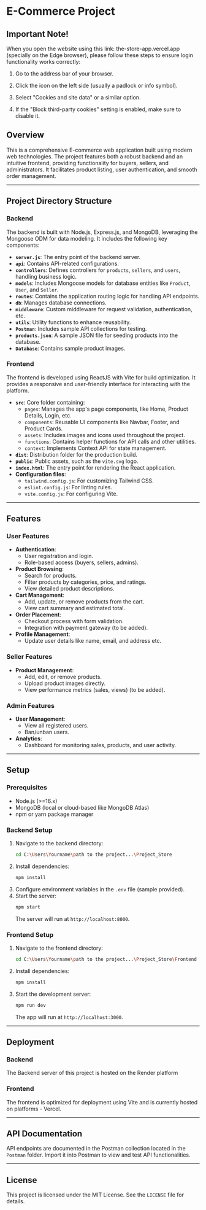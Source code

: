 # E-Commerce Project

## Important Note!

When you open the website using this link: the-store-app.vercel.app (specially on the Edge browser), please follow these steps to ensure login functionality works correctly:

1. Go to the address bar of your browser.

2. Click the icon on the left side (usually a padlock or info symbol).

3. Select "Cookies and site data" or a similar option.

4. If the "Block third-party cookies" setting is enabled, make sure to disable it.

## Overview

This is a comprehensive E-commerce web application built using modern web technologies. The project features both a robust backend and an intuitive frontend, providing functionality for buyers, sellers, and administrators. It facilitates product listing, user authentication, and smooth order management.

---

## Project Directory Structure

### Backend

The backend is built with Node.js, Express.js, and MongoDB, leveraging the Mongoose ODM for data modeling. It includes the following key components:

- **`server.js`**: The entry point of the backend server.
- **`api`**: Contains API-related configurations.
- **`controllers`**: Defines controllers for `products`, `sellers`, and `users`, handling business logic.
- **`models`**: Includes Mongoose models for database entities like `Product`, `User`, and `Seller`.
- **`routes`**: Contains the application routing logic for handling API endpoints.
- **`db`**: Manages database connections.
- **`middleware`**: Custom middleware for request validation, authentication, etc.
- **`utils`**: Utility functions to enhance reusability.
- **`Postman`**: Includes sample API collections for testing.
- **`products.json`**: A sample JSON file for seeding products into the database.
- **`Database`**: Contains sample product images.

### Frontend

The frontend is developed using ReactJS with Vite for build optimization. It provides a responsive and user-friendly interface for interacting with the platform.

- **`src`**: Core folder containing:
  - `pages`: Manages the app's page components, like Home, Product Details, Login, etc.
  - `components`: Reusable UI components like Navbar, Footer, and Product Cards.
  - `assets`: Includes images and icons used throughout the project.
  - `functions`: Contains helper functions for API calls and other utilities.
  - `context`: Implements Context API for state management.
- **`dist`**: Distribution folder for the production build.
- **`public`**: Public assets, such as the `vite.svg` logo.
- **`index.html`**: The entry point for rendering the React application.
- **Configuration files**:
  - `tailwind.config.js`: For customizing Tailwind CSS.
  - `eslint.config.js`: For linting rules.
  - `vite.config.js`: For configuring Vite.

---

## Features

### User Features

- **Authentication**:
  - User registration and login.
  - Role-based access (buyers, sellers, admins).
- **Product Browsing**:
  - Search for products.
  - Filter products by categories, price, and ratings.
  - View detailed product descriptions.
- **Cart Management**:
  - Add, update, or remove products from the cart.
  - View cart summary and estimated total.
- **Order Placement**:
  - Checkout process with form validation.
  - Integration with payment gateway (to be added).
- **Profile Management**:
  - Update user details like name, email, and address etc.

### Seller Features

- **Product Management**:
  - Add, edit, or remove products.
  - Upload product images directly.
  - View performance metrics (sales, views) (to be added).

### Admin Features

- **User Management**:
  - View all registered users.
  - Ban/unban users.
- **Analytics**:
  - Dashboard for monitoring sales, products, and user activity.

---

## Setup

### Prerequisites

- Node.js (>=16.x)
- MongoDB (local or cloud-based like MongoDB Atlas)
- npm or yarn package manager

### Backend Setup

1. Navigate to the backend directory:
   ```bash
   cd C:\Users\Yourname\path to the project...\Project_Store
   ```
2. Install dependencies:
   ```bash
   npm install
   ```
3. Configure environment variables in the `.env` file (sample provided).
4. Start the server:
   ```bash
   npm start
   ```
   The server will run at `http://localhost:8000`.

### Frontend Setup

1. Navigate to the frontend directory:
   ```bash
   cd C:\Users\Yourname\path to the project...\Project_Store\Frontend
   ```
2. Install dependencies:
   ```bash
   npm install
   ```
3. Start the development server:
   ```bash
   npm run dev
   ```
   The app will run at `http://localhost:3000`.

---

## Deployment

### Backend

The Backend server of this project is hosted on the Render platform

### Frontend

The frontend is optimized for deployment using Vite and is currently hosted on platforms - Vercel.

---

## API Documentation

API endpoints are documented in the Postman collection located in the `Postman` folder. Import it into Postman to view and test API functionalities.

---

## License

This project is licensed under the MIT License. See the `LICENSE` file for details.
